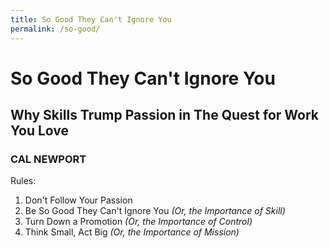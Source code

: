 ```yaml
---
title: So Good They Can't Ignore You
permalink: /so-good/
---
```


# So Good They Can't Ignore You
## Why Skills Trump Passion in The Quest for Work You Love
### CAL NEWPORT

Rules:
1. Don't Follow Your Passion
2. Be So Good They Can't Ignore You _(Or, the Importance of Skill)_
3. Turn Down a Promotion _(Or, the Importance of Control)_
4. Think Small, Act Big _(Or, the Importance of Mission)_
